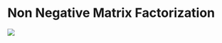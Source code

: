 # Non Negative Matrix Factorization

<img src=https://github.com/RubensZimbres/Repo-2018/blob/master/NMF/NMF.JPG>
